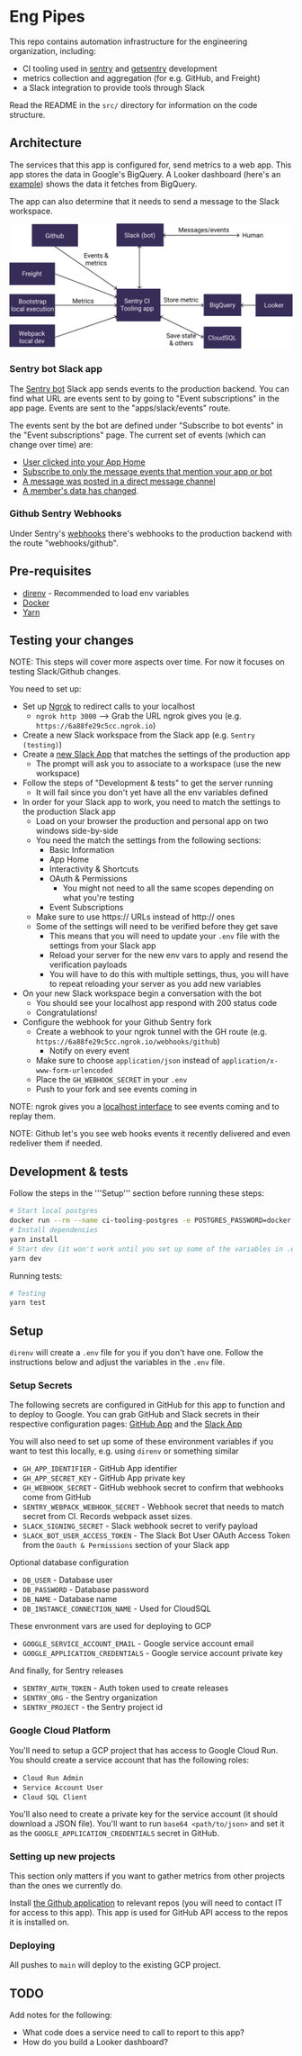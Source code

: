 # Eng Pipes

This repo contains automation infrastructure for the engineering organization, including:

- CI tooling used in [sentry](https://github.com/getsentry/sentry) and [getsentry](https://github.com/getsentry/sentry) development
- metrics collection and aggregation (for e.g. GitHub, and Freight)
- a Slack integration to provide tools through Slack

Read the README in the `src/` directory for information on the code structure.

## Architecture

The services that this app is configured for, send metrics to a web app. This app stores the data in Google's BigQuery.
A Looker dashboard (here's an [example]) shows the data it fetches from BigQuery.

The app can also determine that it needs to send a message to the Slack workspace.

[example]: https://sentryio.cloud.looker.com/dashboards/226

![Diagram representing the production](docs/production.svg 'Production diagram')

### Sentry bot Slack app

The [Sentry bot](https://api.slack.com/apps/ASUD2NK2S) Slack app sends events to the production backend. You can find what URL are events sent to by going to "Event subscriptions" in the app page. Events are sent to the "apps/slack/events" route.

The events sent by the bot are defined under "Subscribe to bot events" in the "Event subscriptions" page. The current set of events (which can change over time) are:

- [User clicked into your App Home](https://api.slack.com/events/app_home_opened)
- [Subscribe to only the message events that mention your app or bot](https://api.slack.com/events/app_mention)
- [A message was posted in a direct message channel](https://api.slack.com/events/message.im)
- [A member's data has changed](https://api.slack.com/events/user_change).

### Github Sentry Webhooks

Under Sentry's [webhooks](https://github.com/organizations/getsentry/settings/hooks) there's webhooks to the production backend with the route "webhooks/github".

## Pre-requisites

- [direnv](https://direnv.net/) - Recommended to load env variables
- [Docker](https://www.docker.com/)
- [Yarn](https://yarnpkg.com)

## Testing your changes

NOTE: This steps will cover more aspects over time. For now it focuses on testing Slack/Github changes.

You need to set up:

- Set up [Ngrok](https://ngrok.io/) to redirect calls to your localhost
  - `ngrok http 3000` --> Grab the URL ngrok gives you (e.g. `https://6a88fe29c5cc.ngrok.io`)
- Create a new Slack workspace from the Slack app (e.g. `Sentry (testing)`)
- Create a [new Slack App](https://api.slack.com/apps?new_app=1) that matches the settings of the production app
  - The prompt will ask you to associate to a workspace (use the new workspace)
- Follow the steps of "Development & tests" to get the server running
  - It will fail since you don't yet have all the env variables defined
- In order for your Slack app to work, you need to match the settings to the production Slack app
  - Load on your browser the production and personal app on two windows side-by-side
  - You need the match the settings from the following sections:
    - Basic Information
    - App Home
    - Interactivity & Shortcuts
    - OAuth & Permissions
      - You might not need to all the same scopes depending on what you're testing
    - Event Subscriptions
  - Make sure to use https:// URLs instead of http:// ones
  - Some of the settings will need to be verified before they get save
    - This means that you will need to update your `.env` file with the settings from your Slack app
    - Reload your server for the new env vars to apply and resend the verification payloads
    - You will have to do this with multiple settings, thus, you will have to repeat reloading your server as you add new variables
- On your new Slack workspace begin a conversation with the bot
  - You should see your localhost app respond with 200 status code
  - Congratulations!
- Configure the webhook for your Github Sentry fork
  - Create a webhook to your ngrok tunnel with the GH route (e.g. `https://6a88fe29c5cc.ngrok.io/webhooks/github`)
    - Notify on every event
  - Make sure to choose `application/json` instead of `application/x-www-form-urlencoded`
  - Place the `GH_WEBHOOK_SECRET` in your `.env`
  - Push to your fork and see events coming in

NOTE: ngrok gives you a [localhost interface](http://127.0.0.1:4040/inspect/http) to see events coming and to replay them.

NOTE: Github let's you see web hooks events it recently delivered and even redeliver them if needed.

## Development & tests

Follow the steps in the '''Setup''' section before running these steps:

```sh
# Start local postgres
docker run --rm --name ci-tooling-postgres -e POSTGRES_PASSWORD=docker -d -p 127.0.0.1:5434:5432 postgres:12
# Install dependencies
yarn install
# Start dev (it won't work until you set up some of the variables in .env file)
yarn dev
```

Running tests:

```sh
# Testing
yarn test
```

## Setup

`direnv` will create a `.env` file for you if you don't have one. Follow the instructions below and adjust the variables in the `.env` file.

### Setup Secrets

The following secrets are configured in GitHub for this app to function and to deploy to Google.
You can grab GitHub and Slack secrets in their respective configuration pages: [GitHub App](https://github.com/organizations/getsentry/settings/apps/sentry-internal-tools) and the [Slack App](https://api.slack.com/apps/ASUD2NK2S/general?)

You will also need to set up some of these environment variables if you want to test this locally, e.g. using `direnv` or something similar

- `GH_APP_IDENTIFIER` - GitHub App identifier
- `GH_APP_SECRET_KEY` - GitHub App private key
- `GH_WEBHOOK_SECRET` - GitHub webhook secret to confirm that webhooks come from GitHub
- `SENTRY_WEBPACK_WEBHOOK_SECRET` - Webhook secret that needs to match secret from CI. Records webpack asset sizes.
- `SLACK_SIGNING_SECRET` - Slack webhook secret to verify payload
- `SLACK_BOT_USER_ACCESS_TOKEN` - The Slack Bot User OAuth Access Token from the `Oauth & Permissions` section of your Slack app

Optional database configuration

- `DB_USER` - Database user
- `DB_PASSWORD` - Database password
- `DB_NAME` - Database name
- `DB_INSTANCE_CONNECTION_NAME` - Used for CloudSQL

These envronment vars are used for deploying to GCP

- `GOOGLE_SERVICE_ACCOUNT_EMAIL` - Google service account email
- `GOOGLE_APPLICATION_CREDENTIALS` - Google service account private key

And finally, for Sentry releases

- `SENTRY_AUTH_TOKEN` - Auth token used to create releases
- `SENTRY_ORG` - the Sentry organization
- `SENTRY_PROJECT` - the Sentry project id

### Google Cloud Platform

You'll need to setup a GCP project that has access to Google Cloud Run. You should create a service account that has the following roles:

- `Cloud Run Admin`
- `Service Account User`
- `Cloud SQL Client`

You'll also need to create a private key for the service account (it should download a JSON file). You'll want to run `base64 <path/to/json>` and set it as the `GOOGLE_APPLICATION_CREDENTIALS` secret in GitHub.

### Setting up new projects

This section only matters if you want to gather metrics from other projects than the ones we currently do.

Install [the Github application](https://github.com/organizations/getsentry/settings/apps/sentry-internal-tools/installations) to relevant repos (you will need to contact IT for access to this app). This app is used for GitHub API access to the repos it is installed on.

### Deploying

All pushes to `main` will deploy to the existing GCP project.

## TODO

Add notes for the following:

- What code does a service need to call to report to this app?
- How do you build a Looker dashboard?
